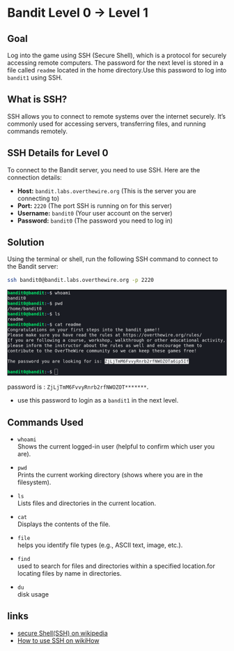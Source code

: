# Bandit Level 0 → Level 1


## Goal
Log into the game using SSH (Secure Shell), which is a protocol for securely accessing remote computers. The password for the next level is stored in a file called `readme` located in the home directory.Use this password to log into `bandit1` using SSH.


## What is SSH?
SSH allows you to connect to remote systems over the internet securely. It’s commonly used for accessing servers, transferring files, and running commands remotely.


## SSH Details for Level 0
To connect to the Bandit server, you need to use SSH. Here are the connection details:
- **Host:** `bandit.labs.overthewire.org` (This is the server you are connecting to)
- **Port:** `2220` (The port SSH is running on for this server)
- **Username:** `bandit0` (Your user account on the server)
- **Password:** `bandit0` (The password you need to log in)


## Solution
Using the terminal or shell, run the following SSH command to connect to the Bandit server:

```bash
ssh bandit0@bandit.labs.overthewire.org -p 2220
```

![level 1](/image/level01.png)

password is : `ZjLjTmM6FvvyRnrb2rfNWOZOT*******`.
- use this password to login as a `bandit1` in the next level.


## Commands Used

- `whoami`  
  Shows the current logged-in user (helpful to confirm which user you are).

- `pwd`  
  Prints the current working directory (shows where you are in the filesystem).

- `ls`  
  Lists files and directories in the current location.

- `cat`  
  Displays the contents of the file.

- `file`  
  helps you identify file types (e.g., ASCII text, image, etc.).

- `find`  
  used to search for files and directories within a specified location.for locating files by name in directories.

- `du`  
  disk usage


## links
- [secure Shell(SSH) on wikipedia](https://en.wikipedia.org/wiki/Secure_Shell)
- [How to use SSH on wikiHow](https://www.wikihow.com/Use-SSH)